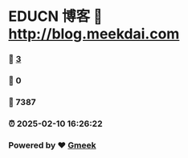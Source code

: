 # EDUCN 博客 :link: http://blog.meekdai.com 
### :page_facing_up: [3](http://blog.meekdai.com/tag.html) 
### :speech_balloon: 0 
### :hibiscus: 7387 
### :alarm_clock: 2025-02-10 16:26:22 
### Powered by :heart: [Gmeek](https://github.com/Meekdai/Gmeek)

